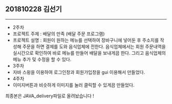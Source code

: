## 201810228 김선기

___
- 2주차
- 프로젝트 주제 :  배달의 만족 (배달 주문 프로그램)
- 프로젝트 설명 :  회원이 원하는 메뉴를 선택하여 장바구니에 넣어둔 후 주소지를 작성해 주문을 하면 결제를 도와 음식업체에 전한다. 음식업체에서는 회원 주문내역을 실시간으로 확인하여 바로 메뉴를 만들어 배달을 보내게끔 한다. 그리고 음식업체의 메뉴 추가 및 수정을 할 수 있다.
- 3주차
- 자바 스윙을 이용하여 로그인창과 회원가입창을 gui 이용해서 만들었다.
- 4주차
- 이미지버튼과 비슷하게 이미지를 눌러 클릭할 수 있게끔 만들었다.


최종본은 JAVA_delivery파일로 올려놨습니다 !

